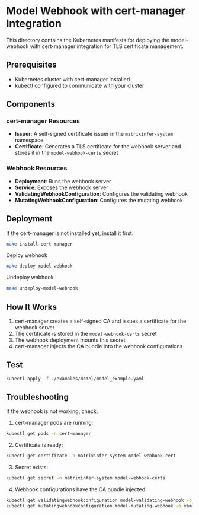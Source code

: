 # Model Webhook with cert-manager Integration

This directory contains the Kubernetes manifests for deploying the model-webhook with cert-manager integration for TLS certificate management.

## Prerequisites

- Kubernetes cluster with cert-manager installed
- kubectl configured to communicate with your cluster

## Components

### cert-manager Resources

- **Issuer**: A self-signed certificate issuer in the `matrixinfer-system` namespace
- **Certificate**: Generates a TLS certificate for the webhook server and stores it in the `model-webhook-certs` secret

### Webhook Resources

- **Deployment**: Runs the webhook server
- **Service**: Exposes the webhook server
- **ValidatingWebhookConfiguration**: Configures the validating webhook
- **MutatingWebhookConfiguration**: Configures the mutating webhook

## Deployment

If the cert-manager is not installed yet, install it first. 

```bash
make install-cert-manager
```

Deploy webhook
```bash
make deploy-model-webhook
```

Undeploy webhook
```bash
make undeploy-model-webhook
```

## How It Works

1. cert-manager creates a self-signed CA and issues a certificate for the webhook server
2. The certificate is stored in the `model-webhook-certs` secret
3. The webhook deployment mounts this secret
4. cert-manager injects the CA bundle into the webhook configurations

## Test
```bash
kubectl apply -f ./examples/model/model_example.yaml
```

## Troubleshooting

If the webhook is not working, check:

1. cert-manager pods are running:
```bash
kubectl get pods -n cert-manager
```

2. Certificate is ready:
```bash
kubectl get certificate -n matrixinfer-system model-webhook-cert
```

3. Secret exists:
```bash
kubectl get secret -n matrixinfer-system model-webhook-certs
```

4. Webhook configurations have the CA bundle injected:
```bash
kubectl get validatingwebhookconfiguration model-validating-webhook -o yaml
kubectl get mutatingwebhookconfiguration model-mutating-webhook -o yaml
```
